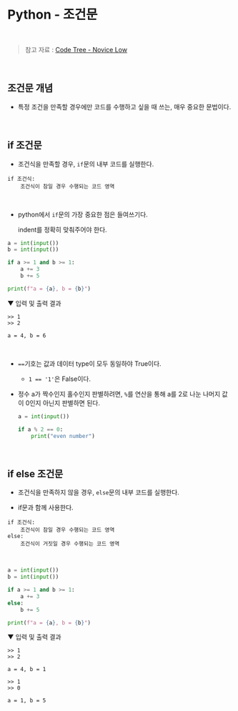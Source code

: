 # Python - 조건문

<br/>

> 참고 자료 : <a href="https://www.codetree.ai/missions/4">Code Tree - Novice Low</a>

<br/>

## 조건문 개념

* 특정 조건을 만족할 경우에만 코드를 수행하고 싶을 때 쓰는, 매우 중요한 문법이다.

<br/>

## if 조건문

* 조건식을 만족할 경우, <code>if</code>문의 내부 코드를 실행한다.

```
if 조건식:
    조건식이 참일 경우 수행되는 코드 영역
```

<br/>

* python에서 <code>if</code>문의 가장 중요한 점은 들여쓰기다.  

    indent를 정확히 맞춰주어야 한다.

```python
a = int(input())
b = int(input())

if a >= 1 and b >= 1:
    a += 3
    b += 5

print(f"a = {a}, b = {b}")
```

▼ 입력 및 출력 결과

```
>> 1
>> 2

a = 4, b = 6
```

<br/>

* <code>==</code>기호는 값과 데이터 type이 모두 동일하야 True이다.

    * <code>1 == '1'</code>은 False이다.

* 정수 a가 짝수인지 홀수인지 판별하려면, <code>%</code>를 연산을 통해 a를 2로 나눈 나머지 값이 0인지 아닌지 판별하면 된다.

    ```python
    a = int(input())

    if a % 2 == 0:
        print("even number")
    ```
<br/>

## if else 조건문

* 조건식을 만족하지 않을 경우, <code>else</code>문의 내부 코드를 실행한다.

* if문과 함께 사용한다.

```
if 조건식:
    조건식이 참일 경우 수행되는 코드 영역
else:
    조건식이 거짓일 경우 수행되는 코드 영역
```

<br/>

```python
a = int(input())
b = int(input())

if a >= 1 and b >= 1:
    a += 3
else:
    b += 5

print(f"a = {a}, b = {b}")
```

▼ 입력 및 출력 결과

```
>> 1
>> 2

a = 4, b = 1
```
```
>> 1
>> 0

a = 1, b = 5
```